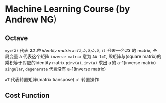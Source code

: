 # Machine Learning Course (by Andrew NG)

## Octave

  `eye(2)` 代表 2*2 的 identity matrix
  `a=[1,2,3;2,3,4]` 代表一个 2*3 的 matrix, 全局变量 a 代表这个矩阵
  `inverse matrix` 意为 `AA-1=I`, 即矩阵与(square matrix)的乘积等于对应的identity matrix
  `pinv(a)`, `inv(a)` 求出 a 的 a-1(inverse matrix)
  `singular`, `degenerate` 代表没有 a-1(inverse matrix)

  `aT` 代表转置矩阵(matrix transpose)
  `a'` 转置操作

## Cost Function